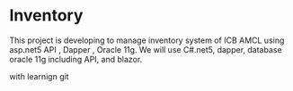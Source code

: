 # Inventory
This project is developing to manage inventory system of ICB AMCL using asp.net5 API , Dapper , Oracle 11g.
We will use C#.net5, dapper, database oracle 11g including API, and blazor.

with learnign git
